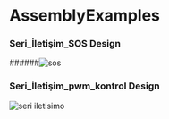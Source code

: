 # AssemblyExamples

### Seri_İletişim_SOS Design

######![sos](https://user-images.githubusercontent.com/28316968/49404379-56cd0d00-f760-11e8-88b8-5920550bab31.PNG)

### Seri_İletişim_pwm_kontrol Design

![seri iletisimo](https://user-images.githubusercontent.com/28316968/49404468-9693f480-f760-11e8-84df-484356316298.PNG)

